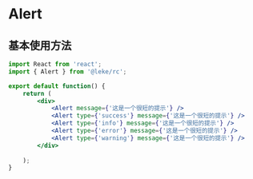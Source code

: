 <!--
 * @Author: liguodi
 * @LastEditors: liguodi
 * @Description: Alert基础使用案例
 * @Date: 2020-12-04 11:13:51
 * @LastEditTime: 2020-12-08 17:19:51
-->

# Alert


## 基本使用方法

```jsx
import React from 'react';
import { Alert } from '@leke/rc';

export default function() {
    return (
        <div>
            <Alert message={'这是一个很短的提示'} />
            <Alert type={'success'} message={'这是一个很短的提示'} />
            <Alert type={'info'} message={'这是一个很短的提示'} />
            <Alert type={'error'} message={'这是一个很短的提示'} />
            <Alert type={'warning'} message={'这是一个很短的提示'} />
        </div>
        
    );
}
```
